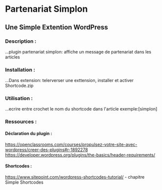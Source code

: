 # Partenariat Simplon
## Une Simple Extention WordPress

### Description :

...plugin partenariat simplon: affiche un message de partenariat dans les articles

### Installation :

...Dans extension: telerverser une exttension, installer et activer Shortcode.zip

### Utilisation :

...ecrire entre crochet le nom du shortcode dans l'article exemple:[simplon]

### Ressources :
#### Déclaration du plugin :
https://openclassrooms.com/courses/propulsez-votre-site-avec-wordpress/creer-des-plugins#r-1892278  
https://developer.wordpress.org/plugins/the-basics/header-requirements/

#### Shortcodes :
https://www.sitepoint.com/wordpress-shortcodes-tutorial/ - chapitre Simple Shortcodes 
